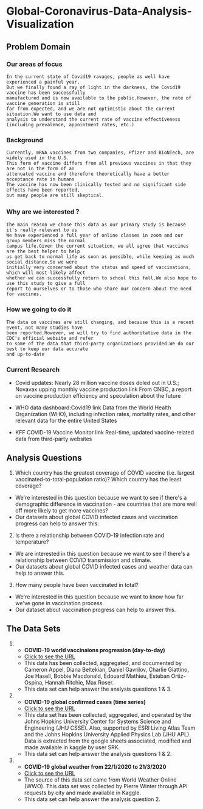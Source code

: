 # Global-Coronavirus-Data-Analysis-Visualization

## Problem Domain
### Our areas of focus
```
In the current state of Covid19 ravages, people as well have experienced a painful year.
But we finally found a ray of light in the darkness, the Covid19 vaccine has been successfully
manufactured and is now available to the public.However, the rate of vaccine generation is still
far from expected, and we are not optimistic about the current situation.We want to use data and
analysis to understand the current rate of vaccine effectiveness (including prevalence, appointment rates, etc.)

```

### Background
```
Currently, mRNA vaccines from two companies, Pfizer and BioNTech, are widely used in the U.S.
This form of vaccine differs from all previous vaccines in that they are not in the form of an
attenuated vaccine and therefore theoretically have a better acceptance rate in humans
The vaccine has now been clinically tested and no significant side effects have been reported,
but many people are still skeptical.
```

### Why are we interested？
```
The main reason we chose this data as our primary study is because it's really relevant to us
We have experienced a full year of online classes in zoom and our group members miss the normal
campus life.Given the current situation, we all agree that vaccines are the best helper to help
us get back to normal life as soon as possible, while keeping as much social distance.So we were
initially very concerned about the status and speed of vaccinations, which will most likely affect
whether we can successfully return to school this fall.We also hope to use this study to give a full
report to ourselves or to those who share our concern about the need for vaccines.
```

### How we going to do it
```
The data on vaccines are still changing, and because this is a recent event, not many studies have
been reported.However, we will try to find authoritative data in the CDC's official website and refer
to some of the data that third-party organizations provided.We do our best to keep our data accurate
and up-to-date
```

### Current Research
* Covid updates: Nearly 28 million vaccine doses doled out in U.S.; Novavax upping monthly vaccine production link From CNBC, a report on vaccine production efficiency and speculation about the future

* WHO data dashboard:Covid19 link Data from the World Health Organization (WHO), including infection rates, mortality rates, and other relevant data for the entire United States

* KFF COVID-19 Vaccine Monitor link Real-time, updated vaccine-related data from third-party websites

## Analysis Questions
1. Which country has the greatest coverage of COVID vaccine (i.e. largest vaccinated-to-total-population ratio)? Which country has the least coverage?
* We're interested in this question because we want to see if there's a demographic difference in vaccination - are countries that are more well off more likely to get more vaccines?
* Our datasets about global COVID infected cases and vaccination progress can help to answer this.
2. Is there a relationship between COVID-19 infection rate and temperature?
* We are interested in this question because we want to see if there's a relationship between COVID transmission and climate.
* Our datasets about global COVID infected cases and weather data can help to answer this.
3. How many people have been vaccinated in total?
* We're interested in this question because we want to know how far we've gone in vaccination process.
* Our dataset about vaccination progress can help to answer this.

## The Data Sets
1. * **COVID-19 world vaccinaions progression (day-to-day)**
   * [Click to see the URL](https://github.com/owid/covid-19-data/blob/master/public/data/vaccinations/vaccinations.csv)
   * This data has been collected, aggregated, and documented by Cameron Appel, Diana Beltekian, Daniel Gavrilov, Charlie Giattino, Joe Hasell, Bobbie Macdonald, Edouard Mathieu, Esteban Ortiz-Ospina, Hannah Ritchie, Max Roser.
   * This data set can help answer the analysis questions 1 & 3.
2. * **COVID-19 global confirmed cases (time series)**
   * [Click to see the URL](https://www.kaggle.com/datasets/sudalairajkumar/novel-corona-virus-2019-dataset?select=time_series_covid_19_confirmed.csv)
   * This data set has been collected, aggregated, and operated by the Johns Hopkins University Center for Systems Science and Engineering (JHU CSSE). Also, supported by ESRI Living Atlas Team and the Johns Hopkins University Applied Physics Lab (JHU APL). Data is extracted from the google sheets associated, modified and made available in kaggle by user SRK.
   * This data set can help answer the analysis questions 1 & 2.
3. * **COVID-19 global weather from 22/1/2020 to 21/3/2020**
   * [Click to see the URL](https://www.kaggle.com/datasets/winterpierre91/covid19-global-weather-data)
   * The source of this data set came from World Weather Online (WWO). This data set was collected by Pierre Winter through API requests by city and made available in Kaggle.
   * This data set can help answer the analysis question 2.
